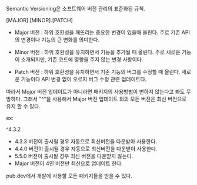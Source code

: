 Semantic Versioning은 소프트웨어 버전 관리의 표준화된 규칙.

[MAJOR].[MINOR].[PATCH]
- Major 버전 : 하위 호환성을 깨뜨리는 중요한 변경이 있을때 올린다. 주로 기존 API의 변경이나 기능의 큰 변화를 의미한다.

- Minor 버전 : 하위 호환성을 유지하면서 기능을 추가될 때 올린다. 주로 새로운 기능이 소개되지만, 기존 코드에 영향을 주지 않는 변경 사항이다.

- Patch 버전 : 하위 호환성을 유지하면서 기존 기능의 버그를 수정할 때 올린다. 새로운 기능이다 API 변경 없이 오로지 버그 수정 관련 업데이트다.

따라서 Mojor 버전 업데이트가 아니라면 패키지의 사용방법이 변하지 않는다고 봐도 무방하다. 그래서 "^"을 사용해서 Major 버전 업데이트 외의 모든 버전은 최신 버전으로 유지 할 수 있다.

ex:

^4.3.2

- 4.3.3 버전이 출시될 경우 자동으로 최신버전을 다운받아 사용한다.
- 4.4.0 버전이 출시될 경우 자동으로 최신버전을 다운받아 사용한다.
- 5.5.0 버전이 출시될 경우 최신 버전을 다운받지 않는다.
- Major 버전이 4인 버전만 최신으로 업데이트 한다.


pub.dev에서 개발에 사용할 모든 패키지들을 받을 수 있다.